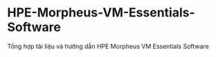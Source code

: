# HPE-Morpheus-VM-Essentials-Software
Tổng hợp tài liệu và hướng dẫn HPE Morpheus VM Essentials Software
